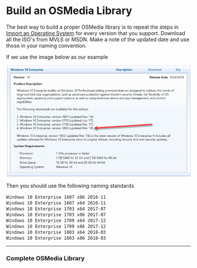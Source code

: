 # Build an OSMedia Library

The best way to build a proper OSMedia library is to repeat the steps in [Import an Operating System](/osmedia/how-to/import-an-operating-system.md) for every version that you support.  Download all the ISO's from MVLS or MSDN.  Make a note of the updated date and use those in your naming convention.

If we use the image below as our example

![](/assets/2018-06-18_11-29-13.png)

Then you should use the following naming standards

```
Windows 10 Enterprise 1607 x86 2016-11
Windows 10 Enterprise 1607 x64 2016-11
Windows 10 Enterprise 1703 x64 2017-07
Windows 10 Enterprise 1703 x86 2017-07
Windows 10 Enterprise 1709 x64 2017-12
Windows 10 Enterprise 1709 x86 2017-12
Windows 10 Enterprise 1803 x64 2018-03
Windows 10 Enterprise 1803 x86 2018-03
```

---

### Complete OSMedia Library







